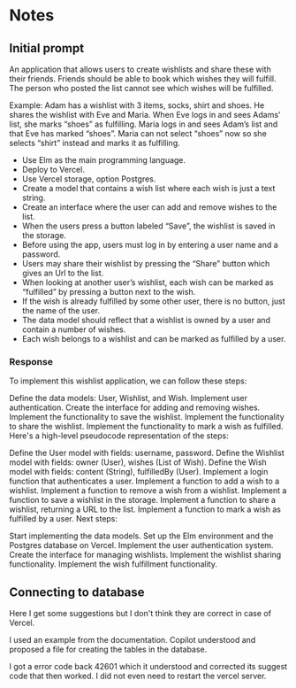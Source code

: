 # Notes

## Initial prompt

An application that allows users to create wishlists and share these with their friends. Friends should be able to book which wishes they will fulfill. The person who posted the list cannot see which wishes will be fulfilled. 

Example: Adam has a wishlist with 3 items, socks, shirt and shoes. He shares the wishlist with Eve and Maria. When Eve logs in and sees Adams' list, she marks “shoes” as fulfilling. Maria logs in and sees Adam’s list and that Eve has marked “shoes”. Maria can not select “shoes” now so she selects “shirt” instead and marks it as fulfilling. 

* Use Elm as the main programming language.
* Deploy to Vercel.
* Use Vercel storage, option Postgres.
* Create a model that contains a wish list where each wish is just a text string. 
* Create an interface where the user can add and remove wishes to the list.
* When the users press a button labeled “Save”, the wishlist is saved in the storage.
* Before using the app, users must log in by entering a user name and a password.
* Users may share their wishlist by pressing the “Share” button which gives an Url to the list.
* When looking at another user’s wishlist, each wish can be marked as “fulfilled” by pressing a button next to the wish.
* If the wish is already fulfilled by some other user, there is no button, just the name of the user.
* The data model should reflect that a wishlist is owned by a user and contain a number of wishes.
* Each wish belongs to a wishlist and can be marked as fulfilled by a user.

### Response
To implement this wishlist application, we can follow these steps:

Define the data models: User, Wishlist, and Wish.
Implement user authentication.
Create the interface for adding and removing wishes.
Implement the functionality to save the wishlist.
Implement the functionality to share the wishlist.
Implement the functionality to mark a wish as fulfilled.
Here's a high-level pseudocode representation of the steps:

Define the User model with fields: username, password.
Define the Wishlist model with fields: owner (User), wishes (List of Wish).
Define the Wish model with fields: content (String), fulfilledBy (User).
Implement a login function that authenticates a user.
Implement a function to add a wish to a wishlist.
Implement a function to remove a wish from a wishlist.
Implement a function to save a wishlist in the storage.
Implement a function to share a wishlist, returning a URL to the list.
Implement a function to mark a wish as fulfilled by a user.
Next steps:

Start implementing the data models.
Set up the Elm environment and the Postgres database on Vercel.
Implement the user authentication system.
Create the interface for managing wishlists.
Implement the wishlist sharing functionality.
Implement the wish fulfillment functionality.

## Connecting to database

Here I get some suggestions but I don't think they are correct in case of Vercel. 

I used an example from the documentation. Copilot understood and proposed a file for creating the tables in the database.

I got a error code back 42601 which it understood and corrected its suggest code that then worked. I did not even need to
restart the vercel server.


